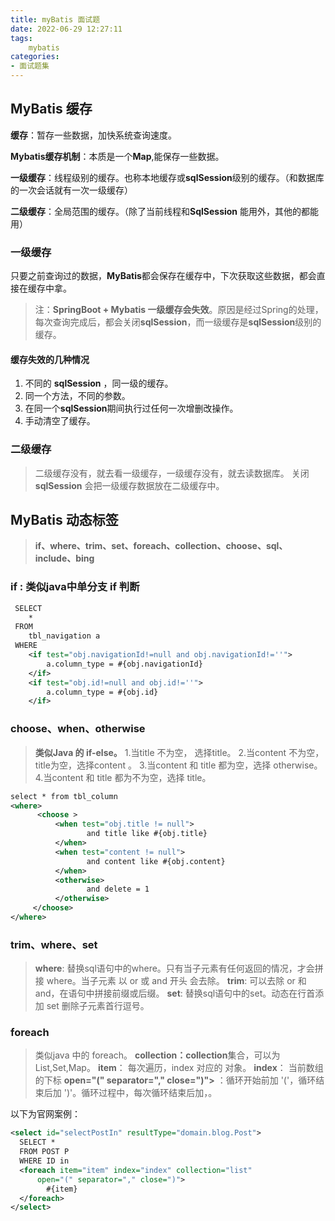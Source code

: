 ```yaml
---
title: myBatis 面试题
date: 2022-06-29 12:27:11
tags:
    mybatis
categories:
- 面试题集
---
```

## MyBatis 缓存
 **缓存**：暂存一些数据，加快系统查询速度。
 
 **Mybatis缓存机制**：本质是一个**Map**,能保存一些数据。
 
 **一级缓存**：线程级别的缓存。也称本地缓存或**sqlSession**级别的缓存。（和数据库的一次会话就有一次一级缓存）
 
 **二级缓存**：全局范围的缓存。（除了当前线程和**SqlSession** 能用外，其他的都能用）

### 一级缓存
只要之前查询过的数据，**MyBatis**都会保存在缓存中，下次获取这些数据，都会直接在缓存中拿。

>  注：**SpringBoot + Mybatis 一级缓存会失效**。原因是经过Spring的处理，每次查询完成后，都会关闭**sqlSession**，而一级缓存是**sqlSession**级别的缓存。

#### 缓存失效的几种情况

 1. 不同的 **sqlSession** ，同一级的缓存。
 2. 同一个方法，不同的参数。
 3. 在同一个**sqlSession**期间执行过任何一次增删改操作。
 4. 手动清空了缓存。

### 二级缓存

> 二级缓存没有，就去看一级缓存，一级缓存没有，就去读数据库。
> 关闭 **sqlSession** 会把一级缓存数据放在二级缓存中。

## MyBatis 动态标签
> **if、where、trim、set、foreach、collection、choose、sql、include、bing**

### if : 类似java中单分支  if  判断
```xml
 SELECT
	*
 FROM
 	tbl_navigation a
 WHERE
	<if test="obj.navigationId!=null and obj.navigationId!=''">
	    a.column_type = #{obj.navigationId}
	</if>
	<if test="obj.id!=null and obj.id!=''">
	    a.column_type = #{obj.id}
	</if>
```
### choose、when、otherwise 

>  **类似Java 的 if-else。**
>  1.当title 不为空， 选择title。
>  2.当content 不为空，title为空，选择content 。
>  3.当content 和 title 都为空，选择 otherwise。
>  4.当content 和 title 都为不为空，选择 title。

```xml
select * from tbl_column
<where>
      <choose >
          <when test="obj.title != null">
                 and title like #{obj.title}
          </when>
          <when test="content != null">
                 and content like #{obj.content}
          </when>
          <otherwise>
                 and delete = 1
          </otherwise>
     </choose>
</where>
```
### trim、where、set
> **where**: 替换sql语句中的where。只有当子元素有任何返回的情况，才会拼接 where。当子元素 以 or 或 and 开头 会去除。
>  **trim**: 可以去除 or 和and，在语句中拼接前缀或后缀。
> **set**: 替换sql语句中的set。动态在行首添加 set 删除子元素首行逗号。

### foreach

> 类似java 中的 foreach。
> **collection：collection**集合，可以为List,Set,Map。
> **item**： 每次遍历，index 对应的 对象。 
> **index**： 当前数组的下标
>  **open="(" separator="," close=")">** ：循环开始前加 '('，循环结束后加 ')'。循环过程中，每次循环结束后加，。

以下为官网案例：
```xml
<select id="selectPostIn" resultType="domain.blog.Post">
  SELECT *
  FROM POST P
  WHERE ID in
  <foreach item="item" index="index" collection="list"
      open="(" separator="," close=")">
        #{item}
  </foreach>
</select>
```
### 